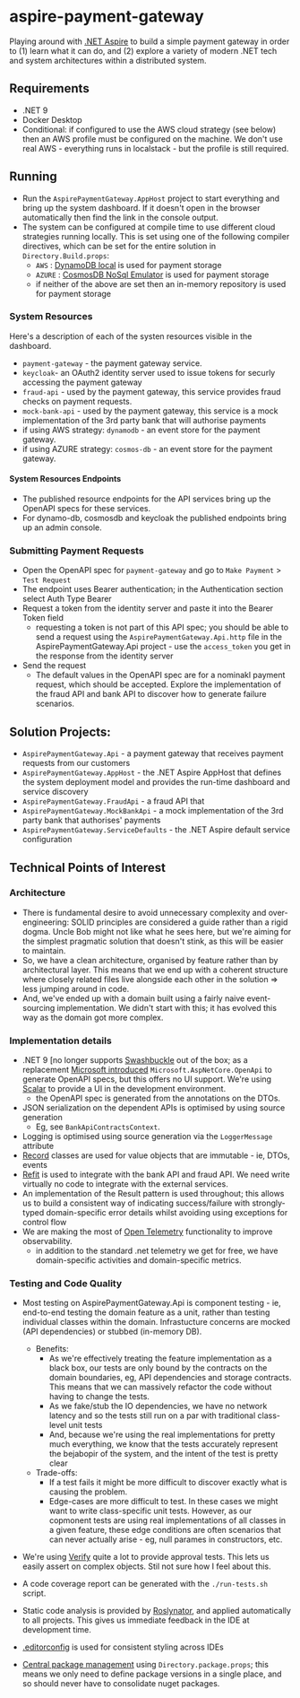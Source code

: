 # aspire-payment-gateway

Playing around with [.NET Aspire](https://learn.microsoft.com/en-us/dotnet/aspire/get-started/aspire-overview) to build a simple payment gateway in order to (1) learn what it can do, and (2) explore a variety of modern .NET tech and system architectures within a distributed system.

## Requirements
- .NET 9
- Docker Desktop
- Conditional: if configured to use the AWS cloud strategy (see below) then an AWS profile must be configured on the machine. We don't use real AWS - everything runs in localstack - but the profile is still required.

## Running
- Run the `AspirePaymentGateway.AppHost` project to start everything and bring up the system dashboard. If it doesn't open in the browser automatically then find the link in the console output.
- The system can be configured at compile time to use different cloud strategies running locally. This is set using one of the following compiler directives, which can be set for the entire solution in `Directory.Build.props`:
  -  `AWS` : [DynamoDB local](https://github.com/instructure/dynamo-local-admin-docker) is used for payment storage
  -  `AZURE` : [CosmosDB NoSql Emulator](https://learn.microsoft.com/en-us/azure/cosmos-db/emulator) is used for payment storage
  - if neither of the above are set then an in-memory repository is used for payment storage

### System Resources

Here's a description of each of the systen resources visible in the dashboard.

- `payment-gateway` - the payment gateway service.
- `keycloak`- an OAuth2 identity server used to issue tokens for securly accessing the payment gateway
- `fraud-api` - used by the payment gateway, this service provides fraud checks on payment requests. 
- `mock-bank-api` - used by the payment gateway, this service is a mock implementation of the 3rd party bank that will authorise payments
- if using AWS strategy: `dynamodb` - an event store for the payment gateway.
- if using AZURE strategy: `cosmos-db` - an event store for the payment gateway.

#### System Resources Endpoints
- The published resource endpoints for the API services bring up the OpenAPI specs for these services.
- For dynamo-db, cosmosdb and keycloak the published endpoints bring up an admin console.

### Submitting Payment Requests
- Open the OpenAPI spec for `payment-gateway` and go to `Make Payment` > `Test Request`
- The endpoint uses Bearer authentication; in the Authentication section select Auth Type Bearer
- Request a token from the identity server and paste it into the Bearer Token field
  - requesting a token is not part of this API spec; you should be able to send a request using the `AspirePaymentGateway.Api.http` file in the AspirePaymentGateway.Api project - use the `access_token` you get in the response from the identity server
- Send the request
  - The default values in the OpenAPI spec are for a nominakl payment request, which should be accepted. Explore the implementation of the fraud API and bank API to discover how to generate failure scenarios. 

## Solution Projects:

- `AspirePaymentGateway.Api` - a payment gateway that receives payment requests from our customers
- `AspirePaymentGateway.AppHost` - the .NET Aspire AppHost that defines the system deployment model and provides the run-time dashboard and service discovery
- `AspirePaymentGateway.FraudApi` - a fraud API that 
- `AspirePaymentGateway.MockBankApi` - a mock implementation of the 3rd party bank that authorises' payments 
- `AspirePaymentGateway.ServiceDefaults` - the .NET Aspire default service configuration


## Technical Points of Interest

### Architecture

- There is fundamental desire to avoid unnecessary complexity and over-engineering: SOLID principles are considered a guide rather than a rigid dogma. Uncle Bob might not like what he sees here, but we're aiming for the simplest pragmatic solution that doesn't stink, as this will be easier to maintain. 
- So, we have a clean architecture, organised by feature rather than by architectural layer. This means that we end up with a coherent structure where closely related files live alongside each other in the solution => less jumping around in code.
- And, we've ended up with a domain built using a fairly naive event-sourcing implementation. We didn't start with this; it has evolved this way as the domain got more complex. 

### Implementation details
- .NET 9 [no longer supports [Swashbuckle](https://github.com/domaindrivendev/Swashbuckle.AspNetCore) out of the box; as a replacement [Microsoft introduced](https://github.com/dotnet/aspnetcore/issues/54599) `Microsoft.AspNetCore.OpenApi` to generate OpenAPI specs, but this offers no UI support. We're using [Scalar](https://github.com/scalar/scalar) to provide a UI in the development environment.
  - the OpenAPI spec is generated from the annotations on the DTOs.
- JSON serialization on the dependent APIs is optimised by using source generation
  - Eg, see `BankApiContractsContext`.
- Logging is optimised using source generation via the `LoggerMessage` attribute
- [Record](https://learn.microsoft.com/en-us/dotnet/csharp/language-reference/builtin-types/record) classes are used for value objects that are immutable - ie, DTOs, events
- [Refit](https://github.com/reactiveui/refit) is used to integrate with the bank API and fraud API. We need write virtually no code to integrate with the external services.
- An implementation of the Result pattern is used throughout; this allows us to build a consistent way of indicating success/failure with strongly-typed domain-specific error details whilst avoiding using exceptions for control flow
- We are making the most of [Open Telemetry](https://github.com/open-telemetry) functionality to improve observability.
  - in addition to the standard .net telemetry we get for free, we have domain-specific activities and domain-specific metrics. 

### Testing and Code Quality
- Most testing on AspirePaymentGateway.Api is component testing - ie, end-to-end testing the domain feature as a unit, rather than testing individual classes within the domain. Infrastucture concerns are mocked (API dependencies) or stubbed (in-memory DB).
  - Benefits: 
    - As we're effectively treating the feature implementation as a black box, our tests are only bound by the contracts on the domain boundaries, eg, API dependencies and storage contracts. This means that we can massively refactor the code without having to change the tests.
    - As we fake/stub the IO dependencies, we have no network latency and so the tests still run on a par with traditional class-level unit tests
    - And, because we're using the real implementations for pretty much everything, we know that the tests accurately represent the bejabopir of the system, and the intent of the test is pretty clear
  - Trade-offs:
    - If a test fails it might be more difficult to discover exactly what is causing the problem.
    - Edge-cases are more difficult to test. In these cases we might want to write class-specific unit tests. However, as our copmonent tests are using real implementations of all classes in a given feature, these edge conditions are often scenarios that can never actually arise - eg, null parames in constructors, etc.
- We're using [Verify](https://github.com/VerifyTests/Verify) quite a lot to provide approval tests. This lets us easily assert on complex objects. Stil not sure how I feel about this.
- A code coverage report can be generated with the `./run-tests.sh` script.
- Static code analysis is provided by [Roslynator](https://github.com/dotnet/roslynator), and applied automatically to all projects. This gives us immediate feedback in the IDE at development time.
- [.editorconfig](https://editorconfig.org/) is used for consistent styling across IDEs


- [Central package management](https://learn.microsoft.com/en-us/nuget/consume-packages/central-package-management) using `Directory.package.props`; this means we only need to define package versions in a single place, and so should never have to consolidate nuget packages.

